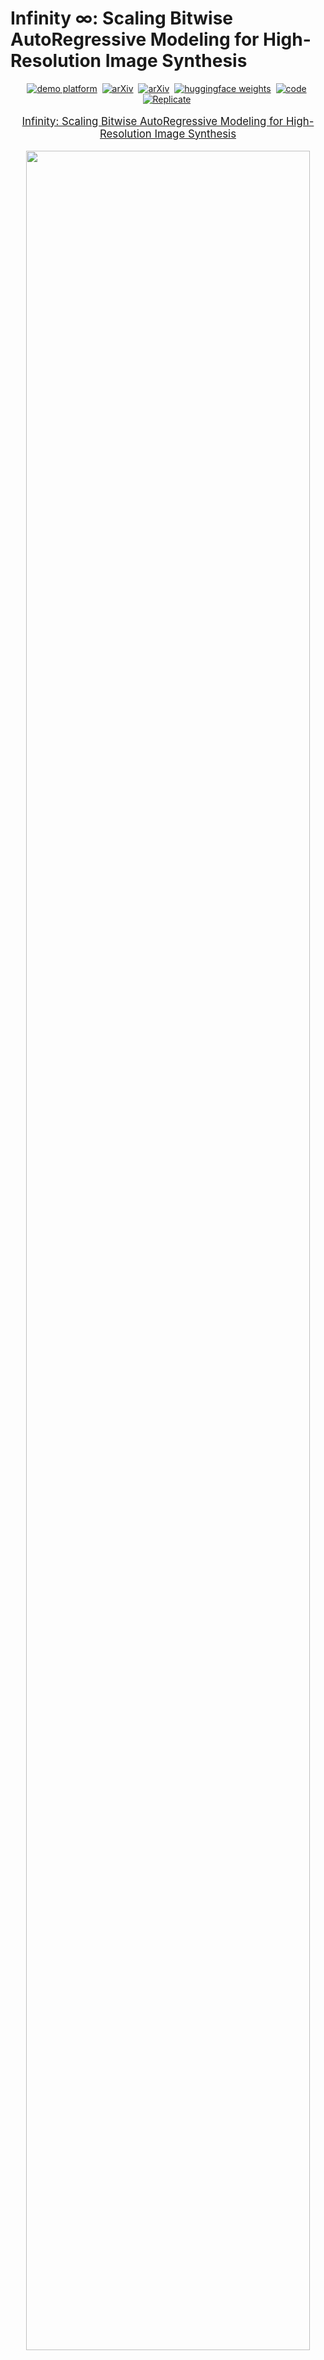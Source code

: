 # Infinity $\infty$: Scaling Bitwise AutoRegressive Modeling for High-Resolution Image Synthesis

<div align="center">

[![demo platform](https://img.shields.io/badge/Play%20with%20Infinity%21-Infinity%20demo%20platform-lightblue)](https://opensource.bytedance.com/gmpt/t2i/invite)&nbsp;
[![arXiv](https://img.shields.io/static/v1?label=Project%20Page&message=Github&color=blue&logo=github-pages)](https://foundationvision.github.io/infinity.project/)&nbsp;
[![arXiv](https://img.shields.io/badge/arXiv%20paper-2412.04431-b31b1b.svg)](https://arxiv.org/abs/2412.04431)&nbsp;
[![huggingface weights](https://img.shields.io/badge/%F0%9F%A4%97%20Weights-FoundationVision/Infinity-yellow)](https://huggingface.co/FoundationVision/infinity)&nbsp;
[![code](https://img.shields.io/badge/%F0%9F%A4%96%20Code-FoundationVision/Infinity-green)](https://github.com/FoundationVision/Infinity)&nbsp;
[![Replicate](https://replicate.com/chenxwh/infinity/badge)](https://replicate.com/chenxwh/infinity)&nbsp;

</div>
<p align="center" style="font-size: larger;">
  <a href="https://arxiv.org/abs/2412.04431">Infinity: Scaling Bitwise AutoRegressive Modeling for High-Resolution Image Synthesis</a>
</p>


<p align="center">
<img src="assets/show_images.jpg" width=95%>
<p>

## 🔥 Updates!!
* Apr 24, 2025: 🍉 Release a middle stage model of Infinity-8B generating 512x512 images.
* Apr 24, 2025: 🔥 Infinity is accepted as CVPR 2025 Oral.
* Feb 18, 2025: 🔥 Infinity-8B Weights & Code is released!
* Feb 7, 2025: 🌺 Infinity-8B Demo is released! Check [demo](https://opensource.bytedance.com/gmpt/t2i/invite).
* Dec 24, 2024: 🔥 Training and Testing Codes && Checkpoints && Demo released!
* Dec 12, 2024: 💻 Add Project Page
* Dec 10, 2024: 🏆 Visual AutoRegressive Modeling received NeurIPS 2024 Best Paper Award.
* Dec 5, 2024: 🤗 Paper release

## 🕹️ Try and Play with Infinity!

We provide a [demo website](https://opensource.bytedance.com/gmpt/t2i/invite) for you to play with Infinity and generate images interactively. Enjoy the fun of bitwise autoregressive modeling!

We also provide [interactive_infer.ipynb](tools/interactive_infer.ipynb) and [interactive_infer_8b.ipynb](tools/interactive_infer_8b.ipynb) for you to see more technical details about Infinity-2B & Infinity-8B.

## 📑 Open-Source Plan
  - [ ] Infinity-20B Checkpoints
  - [x] Infinity-8B Checkpoints (512x512)
  - [x] Infinity-8B Checkpoints (1024x1024)
  - [x] Training Code 
  - [x] Web Demo 
  - [x] Inference Code
  - [x] Infinity-2B Checkpoints
  - [x] Visual Tokenizer Checkpoints



## 📖 Introduction
We present Infinity, a Bitwise Visual AutoRegressive Modeling capable of generating high-resolution and photorealistic images. Infinity redefines visual autoregressive model under a bitwise token prediction framework with an infinite-vocabulary tokenizer & classifier and bitwise self-correction. Theoretically scaling the tokenizer vocabulary size to infinity and concurrently scaling the transformer size, our method significantly unleashes powerful scaling capabilities. Infinity sets a new record for autoregressive text-to-image models, outperforming top-tier diffusion models like SD3-Medium and SDXL. Notably, Infinity surpasses SD3-Medium by improving the GenEval benchmark score from 0.62 to 0.73 and the ImageReward benchmark score from 0.87 to 0.96, achieving a win rate of 66%. Without extra optimization, Infinity generates a high-quality 1024×1024 image in 0.8 seconds, making it 2.6× faster than SD3-Medium and establishing it as the fastest text-to-image model.

### 🔥 Redefines VAR under a bitwise token prediction framework 🚀:

<p align="center">
<img src="assets/framework_row.png" width=95%>
<p>

Infinite-Vocabulary Tokenizer✨: We proposes a new bitwise multi-scale residual quantizer, which significantly reduces memory usage, enabling the training of extremely large vocabulary, e.g. $V_d = 2^{32}$ or $V_d = 2^{64}$.

Infinite-Vocabulary Classifier✨: Conventional classifier predicts $2^d$ indices. IVC predicts $d$ bits instead. Slight perturbations to near-zero values in continuous features cause a complete change of indices labels. Bit labels change subtly and still provide steady supervision. Besides, if d = 32 and h = 2048, a conventional classifier requires 8.8T parameters. IVC only requires 0.13M.

Bitwise Self-Correction✨: Teacher-forcing training in AR brings severe train-test discrepancy. It lets the transformer only refine features without recognizing and correcting mistakes. Mistakes will be propagated and amplified, finally messing up generated images. We propose Bitwise Self-Correction (BSC) to mitigate the train-test discrepancy.

### 🔥 Scaling Vocabulary benefits Reconstruction and Generation 📈:

<p align="center">
<img src="assets/scaling_vocabulary.png" width=95%>
<p>

### 🔥 Discovering Scaling Laws in Infinity transformers 📈:

<p align="center">
<img src="assets/scaling_models.png" width=95%>
<p>

## 🏘 Infinity Model ZOO
We provide Infinity models for you to play with, which are on <a href='https://huggingface.co/FoundationVision/infinity'><img src='https://img.shields.io/badge/%F0%9F%A4%97%20weights-FoundationVision/Infinity-yellow'></a> or can be downloaded from the following links:

### Visual Tokenizer

|   vocabulary    | stride |   IN-256 rFID $\downarrow$    | IN-256 PSNR $\uparrow$ | IN-512 rFID $\downarrow$ | IN-512 PSNR $\uparrow$ | HF weights🤗                                                                        |
|:----------:|:-----:|:--------:|:---------:|:-------:|:-------:|:------------------------------------------------------------------------------------|
|  $V_d=2^{16}$   |  16  |   1.22   |  20.9   |    0.31    |  22.6   | [infinity_vae_d16.pth](https://huggingface.co/FoundationVision/infinity/blob/main/infinity_vae_d16.pth) |
|  $V_d=2^{24}$   |  16  |   0.75   |  22.0   |    0.30    |  23.5   | [infinity_vae_d24.pth](https://huggingface.co/FoundationVision/infinity/blob/main/infinity_vae_d24.pth) |
|  $V_d=2^{32}$   |  16  |   0.61   |  22.7   |    0.23    |  24.4   | [infinity_vae_d32.pth](https://huggingface.co/FoundationVision/infinity/blob/main/infinity_vae_d32.pth) |
|  $V_d=2^{64}$   |  16  |   0.33   |  24.9   |     0.15     |  26.4   | [infinity_vae_d64.pth](https://huggingface.co/FoundationVision/infinity/blob/main/infinity_vae_d64.pth) |
| $V_d=2^{32}$ |  16  | 0.75 |  21.9   |     0.32     |  23.6   | [infinity_vae_d32_reg.pth](https://huggingface.co/FoundationVision/Infinity/blob/main/infinity_vae_d32reg.pth) |

### Infinity
|   model    | Resolution |   GenEval    | DPG | HPSv2.1 | HF weights🤗                                                                        |
|:----------:|:-----:|:--------:|:---------:|:-------:|:------------------------------------------------------------------------------------|
|  Infinity-2B   |  1024  |   0.69 / 0.73 $^{\dagger}$   |    83.5    |  32.2   | [infinity_2b_reg.pth](https://huggingface.co/FoundationVision/infinity/blob/main/infinity_2b_reg.pth) |
|  Infinity-8B   |  1024  |  -  |    -    |  -   | [infinity_8b.pth](https://huggingface.co/FoundationVision/Infinity/tree/main/infinity_8b_weights) |
|  Infinity-20B   |  1024  |  -  |    -    |  -   | [Coming Soon](TBD) |

${\dagger}$ result is tested with a [prompt rewriter](tools/prompt_rewriter.py). 

You can load these models to generate images via the codes in [interactive_infer.ipynb](tools/interactive_infer.ipynb) and [interactive_infer_8b.ipynb](tools/interactive_infer_8b.ipynb) .


## ⚽️ Installation
1. We use FlexAttention to speedup training, which requires `torch>=2.5.1`.
2. Install other pip packages via `pip3 install -r requirements.txt`.
3. Download weights from huggingface. Besides vae & transformers weights on <a href='https://huggingface.co/FoundationVision/infinity'><img src='https://img.shields.io/badge/%F0%9F%A4%97%20weights-FoundationVision/Infinity-yellow'></a>, you should also download [flan-t5-xl](https://huggingface.co/google/flan-t5-xl).
```
from transformers import T5Tokenizer, T5ForConditionalGeneration
tokenizer = T5Tokenizer.from_pretrained("google/flan-t5-xl")
model = T5ForConditionalGeneration.from_pretrained("google/flan-t5-xl")
```
These three lines will download flan-t5-xl to your ~/.cache/huggingface directory.

## 🎨 Data Preparation
The structure of the training dataset is listed as bellow. The training dataset contains a list of json files with name "[h_div_w_template1]_[num_examples].jsonl". Here [h_div_w_template] is a float number, which is the template ratio of height to width of the image. [num_examples] is the number of examples where $h/w$ is around h_div_w_template. [dataset_t2i_iterable.py](infinity/dataset/dataset_t2i_iterable.py) supports traing with >100M examples. But we have to specify the number of examples for each h/w template ratio in the filename.

  ```
  /path/to/dataset/:
    [h_div_w_template1]_[num_examples].jsonl
    [h_div_w_template2]_[num_examples].jsonl
    [h_div_w_template3]_[num_examples].jsonl
  ```

Each "[h_div_w_template1]_[num_examples].jsonl" file contains lines of dumped json item. Each json item contains the following information:
  ```
  {
    "image_path": "path/to/image, required",
    "h_div_w": "float value of h_div_w for the image, required",
    "long_caption": long caption of the image, required",
    "long_caption_type": "InternVL 2.0, required",
    "text": "short caption of the image, optional",
    "short_caption_type": "user prompt, optional"
  }
  ```

  Still have questions about the data preparation? Easy, we have provided a toy dataset with 10 images. You can prepare your dataset by referring [this](data/infinity_toy_data).


## 🧁 Training Scripts
We provide [train.sh](scripts/train.sh) for train Infinity-2B with one command
```shell
bash scripts/train.sh
```

To train Infinity with different model sizes {125M, 1B, 2B} and different {256/512/1024} resolutions, you can run the following command:
```shell
# 125M, layer12, pixel number = 256 x 256 = 0.06M Pixels
torchrun --nproc_per_node=8 --nnodes=... --node_rank=... --master_addr=... --master_port=... train.py \
  --model=layer12c4 --pn 0.06M --exp_name=infinity_125M_pn_0.06M \
# 1B, layer24, pixel number = 256 x 256 = 0.06M Pixels
torchrun --nproc_per_node=8 --nnodes=... --node_rank=... --master_addr=... --master_port=... train.py \
  --model=layer24c4 --pn 0.06M --exp_name=infinity_1B_pn_0.06M \
# 2B, layer32, pixel number = 256 x 256 = 0.06M Pixels
torchrun --nproc_per_node=8 --nnodes=... --node_rank=... --master_addr=... --master_port=... train.py \
  --model=2bc8 --pn 0.06M --exp_name=infinity_2B_pn_0.06M \
# 2B, layer32, pixel number = 512 x 512 = 0.25M Pixels
torchrun --nproc_per_node=8 --nnodes=... --node_rank=... --master_addr=... --master_port=... train.py \
  --model=2bc8 --pn 0.25M --exp_name=infinity_2B_pn_0.25M \
# 2B, layer32, pixel number = 1024 x 1024 = 1M Pixels
torchrun --nproc_per_node=8 --nnodes=... --node_rank=... --master_addr=... --master_port=... train.py \
  --model=2bc8 --pn 1M --exp_name=infinity_2B_pn_1M \
```
A folder named `local_output` will be created to save the checkpoints and logs.
You can monitor the training process by checking the logs in `local_output/log.txt` and `local_output/stdout.txt`. We highly recommend you use [wandb](https://wandb.ai/site/) for detailed logging.

If your experiment is interrupted, just rerun the command, and the training will **automatically resume** from the last checkpoint in `local_output/ckpt*.pth`.

## 🍭 Evaluation
We provide [eval.sh](scripts/eval.sh) for evaluation on various benchmarks with only one command. In particular, [eval.sh](scripts/eval.sh) supports evaluation on commonly used metrics such as [GenEval](https://github.com/djghosh13/geneval), [ImageReward](https://github.com/THUDM/ImageReward), [HPSv2.1](https://github.com/tgxs002/HPSv2), FID and Validation Loss. Please refer to [evaluation/README.md](evaluation/README.md) for more details.
```shell
bash scripts/eval.sh
```

## ✨ Fine-Tuning
Fine-tuning Infinity is quite simple where you only need to append ```--rush_resume=[infinity_2b_reg.pth]``` to [train.sh](scripts/train.sh). Note that you have to carefully set ```--pn``` for training and inference code since it decides the resolution of images.

```
--pn=0.06M  # 256x256 resolution (including other aspect ratios with same number of pixels)
--pn=0.25M  # 512x512 resolution
--pn=1M     # 1024x1024 resolution
```

After fine-tuning, you will get a checkpoint like [model_dir]/ar-ckpt-giter(xxx)K-ep(xxx)-iter(xxx)-last.pth. Note that this checkpoint cotains training states besides model weights. Inference with this model should enable ```--enable_model_cache=1``` in [eval.sh](scripts/eval.sh) or [interactive_infer.ipynb](tools/interactive_infer.ipynb).

## Use Docker

If you are interested in reproducing the paper model locally (inference only) you can refer to our Docker container. This one-stop approach is especially suitable for people with no background knowledge.

### 1. Download weights

Download `flan-t5-xl` folder, `infinity_2b_reg.pth` and `infinity_vae_d32reg.pth` files to weights folder.

### 2. Build Docker container

```
 docker build -t my-flash-attn-env .
 docker run --gpus all -it --name my-container -v {your-local-path}:/workspace my-flash-attn-env
```

### 3. Run

```
python Infinity/tools/reproduce.py
```

Note: You can also use your own prompts, just modify the prompt in `reproduce.py`.

## Infinity-8B v.s. Infinity-2B
Infinity shows strong scaling capabilities as illustrated before. Thus we are encouraged to continue to scale up the model size to larger size. Here we present the side-by-side comparison results between Infinity-2B and Infinity-8B.

| Prompt     | Infinity (# params=2B)     | Infinity (# params=8B)     |
| ------------ | -------- | -------- |
| a cat holds a sign with the text 'Diffusion is dead' | ![](assets/2b_8b/1l.webp) | ![](assets/2b_8b/1r.webp) |
| A beautiful Chinese woman with graceful features, close-up portrait, long flowing black hair, wearing a traditional silk cheongsam delicately embroidered with floral patterns, face softly illuminated by ambient light, serene expression    | ![](assets/2b_8b/2l.webp) | ![](assets/2b_8b/2r.webp) |
| a Chinese model is sitting on a train, magazine cover, clothes made of plastic, photorealistic, futuristic style, gray and green light, movie lighting, 32K HD      | ![](assets/2b_8b/3l.webp) | ![](assets/2b_8b/3r.webp) |
| A  group of students in a class    | ![](assets/2b_20b/4l.jpg) | ![](assets/2b_8b/4r.webp) |

## 📖 Citation
If our work assists your research, feel free to give us a star ⭐ or cite us using:

```
@misc{Infinity,
    title={Infinity: Scaling Bitwise AutoRegressive Modeling for High-Resolution Image Synthesis}, 
    author={Jian Han and Jinlai Liu and Yi Jiang and Bin Yan and Yuqi Zhang and Zehuan Yuan and Bingyue Peng and Xiaobing Liu},
    year={2024},
    eprint={2412.04431},
    archivePrefix={arXiv},
    primaryClass={cs.CV},
    url={https://arxiv.org/abs/2412.04431}, 
}
```

```
@misc{VAR,
      title={Visual Autoregressive Modeling: Scalable Image Generation via Next-Scale Prediction}, 
      author={Keyu Tian and Yi Jiang and Zehuan Yuan and Bingyue Peng and Liwei Wang},
      year={2024},
      eprint={2404.02905},
      archivePrefix={arXiv},
      primaryClass={cs.CV},
      url={https://arxiv.org/abs/2404.02905}, 
}
```

## License
This project is licensed under the MIT License - see the [LICENSE](LICENSE) file for details.
